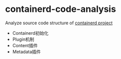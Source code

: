 # containerd-code-analysis
Analyze source code structure of [containerd project](https://github.com/containerd/containerd/)

- Containerd初始化
- Plugin机制
- Content插件
- Metadata插件 
